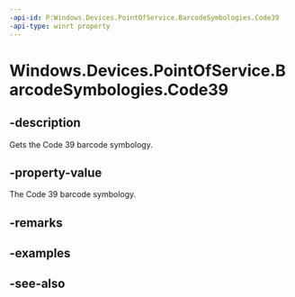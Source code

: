 ----api-id: P:Windows.Devices.PointOfService.BarcodeSymbologies.Code39
-api-type: winrt property
---<!-- Property syntaxpublic uint Code39 { get; }--># Windows.Devices.PointOfService.BarcodeSymbologies.Code39## -descriptionGets the Code 39 barcode symbology.## -property-valueThe Code 39 barcode symbology.## -remarks## -examples## -see-also